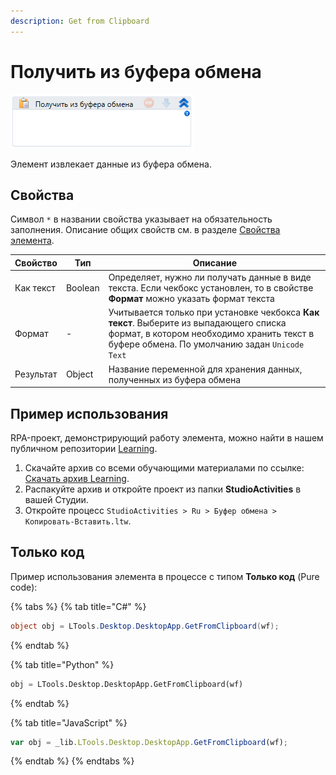 ```yaml
---
description: Get from Clipboard
---
```



# Получить из буфера обмена

![](<../../../.gitbook/assets/image (367).png>)

Элемент извлекает данные из буфера обмена.

## Свойства
Символ `*` в названии свойства указывает на обязательность заполнения. Описание общих свойств см. в разделе [Свойства элемента](https://docs.primo-rpa.ru/primo-rpa/primo-studio/process/elements#svoistva-elementa).

| Свойство  | Тип    | Описание          |
| --------- | ------ | ----------------- |
| Как текст | Boolean | Определяет, нужно ли получать данные в виде текста. Если чекбокс установлен, то в свойстве **Формат** можно указать формат текста |
| Формат    | -       | Учитывается только при установке чекбокса **Как текст**. Выберите из выпадающего списка формат, в котором необходимо хранить текст в буфере обмена. По умолчанию задан `Unicode Text` |
| Результат | Object  | Название переменной для хранения данных, полученных из буфера обмена |


## Пример использования

RPA-проект, демонстрирующий работу элемента, можно найти в нашем публичном репозитории [Learning](https://github.com/PrimoRPA/Learning).

1. Скачайте архив со всеми обучающими материалами по ссылке: [Скачать архив Learning](https://github.com/PrimoRPA/Learning/archive/refs/heads/master.zip).
2. Распакуйте архив и откройте проект из папки **StudioActivities** в вашей Студии.
3. Откройте процесс `StudioActivities > Ru > Буфер обмена > Копировать-Вставить.ltw`.


## Только код

Пример использования элемента в процессе с типом **Только код** (Pure code):

{% tabs %}
{% tab title="C#" %}
```csharp
object obj = LTools.Desktop.DesktopApp.GetFromClipboard(wf);
```
{% endtab %}

{% tab title="Python" %}
```python
obj = LTools.Desktop.DesktopApp.GetFromClipboard(wf)
```
{% endtab %}

{% tab title="JavaScript" %}
```javascript
var obj = _lib.LTools.Desktop.DesktopApp.GetFromClipboard(wf);
```
{% endtab %}
{% endtabs %}


